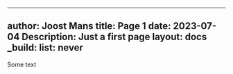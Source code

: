 <!-- cSpell:ignore joost -->
<!-- markdownlint-disable MD007 MD022 MD032 MD041-->
---
author: Joost Mans
title: Page 1
date: 2023-07-04
Description: Just a first page
layout: docs
_build:
  list: never
---
<!-- markdownlint-enable MD007 MD022 MD032 MD041-->

Some text
